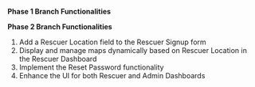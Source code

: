 <b>Phase 1 Branch Functionalities</b> <br>

<b>Phase 2 Branch Functionalities</b> <br>
1. Add a Rescuer Location field to the Rescuer Signup form <br>
2. Display and manage maps dynamically based on Rescuer Location in the Rescuer Dashboard <br>
3. Implement the Reset Password functionality <br>
4. Enhance the UI for both Rescuer and Admin Dashboards <br>

